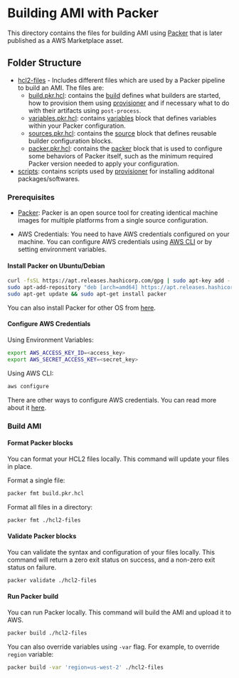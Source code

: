 # Building AMI with Packer

This directory contains the files for building AMI using [Packer](https://github.com/hashicorp/packer) that is later published as a AWS Marketplace asset.



## Folder Structure

- [hcl2-files](./hcl2-files/) - Includes different files which are used by a Packer pipeline to build an AMI. The files are:
  - [build.pkr.hcl](./hcl2-files/build.pkr.hcl): contains the [build](https://developer.hashicorp.com/packer/docs/templates/hcl_templates/blocks/build) defines what builders are started, how to provision them using [provisioner](https://developer.hashicorp.com/packer/docs/templates/hcl_templates/blocks/build/provisioner) and if necessary what to do with their artifacts using `post-process`.
  - [variables.pkr.hcl](./hcl2-files/variables.pkr.hcl): contains [variables](https://developer.hashicorp.com/packer/docs/templates/hcl_templates/blocks/variable) block that defines variables within your Packer configuration.
  - [sources.pkr.hcl](./hcl2-files/sources.pkr.hcl): contains the [source](https://developer.hashicorp.com/packer/docs/templates/hcl_templates/blocks/source) block that defines reusable builder configuration blocks.
  - [packer.pkr.hcl](./hcl2-files/packer.pkr.hcl): contains the [packer](https://developer.hashicorp.com/packer/docs/templates/hcl_templates/blocks/packer) block that is used to configure some behaviors of Packer itself, such as the minimum required Packer version needed to apply your configuration.
- [scripts](./scripts): contains scripts used by [provisioner](https://developer.hashicorp.com/packer/docs/templates/hcl_templates/blocks/build/provisioner) for installing additonal packages/softwares.


### Prerequisites
 - [Packer](https://developer.hashicorp.com/packer/docs/intro): Packer is an open source tool for creating identical machine images for multiple platforms from a single source configuration.

 - AWS Credentials: You need to have AWS credentials configured on your machine. You can configure AWS credentials using [AWS CLI](https://github.com/aws/aws-cli) or by setting environment variables.

 #### Install Packer on Ubuntu/Debian
 ```bash
 curl -fsSL https://apt.releases.hashicorp.com/gpg | sudo apt-key add -
 sudo apt-add-repository "deb [arch=amd64] https://apt.releases.hashicorp.com $(lsb_release -cs) main"
 sudo apt-get update && sudo apt-get install packer
 ```

You can also install Packer for other OS from [here](https://developer.hashicorp.com/packer/tutorials/docker-get-started/get-started-install-cli).

#### Configure AWS Credentials

Using Environment Variables:
```bash
export AWS_ACCESS_KEY_ID=<access_key>
export AWS_SECRET_ACCESS_KEY=<secret_key>
````

Using AWS CLI:
```bash
aws configure
```

There are other ways to configure AWS credentials. You can read more about it [here](https://github.com/aws/aws-cli?tab=readme-ov-file#configuration).

### Build AMI

#### Format Packer blocks
You can format your HCL2 files locally. This command will update your files in place.

Format a single file:
```bash
packer fmt build.pkr.hcl 
```

Format all files in a directory:
```bash
packer fmt ./hcl2-files
```

#### Validate Packer blocks
You can validate the syntax and configuration of your files locally. This command will return a zero exit status on success, and a non-zero exit status on failure. 

```bash
packer validate ./hcl2-files
```

#### Run Packer build
You can run Packer locally. This command will build the AMI and upload it to AWS.

```bash
packer build ./hcl2-files
```

You can also override variables using `-var` flag. For example, to override `region` variable:
```bash
packer build -var 'region=us-west-2' ./hcl2-files
```